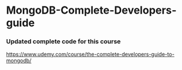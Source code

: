 # MongoDB-Complete-Developers-guide

### Updated complete code for this course
https://www.udemy.com/course/the-complete-developers-guide-to-mongodb/
